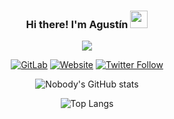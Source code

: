 <h3 align="center">
	Hi there! I'm Agustín
	<img src="https://media.giphy.com/media/hvRJCLFzcasrR4ia7z/giphy.gif" width="28">
</h3>

<!-- Typing SVG by DenverCoder1 - https://github.com/DenverCoder1/readme-typing-svg -->
<p align="center">
	<img src="https://readme-typing-svg.herokuapp.com?width=300&lines=Welcome+to+my+profile!">
</p>

<div align="center">

[![GitLab](https://img.shields.io/static/v1?label=GitLab&message=GO&color=2ea44f&logo=gitlab&style=for-the-badge)](https://gitlab.com/n0bodysec)
[![Website](https://img.shields.io/website?style=for-the-badge&url=https%3A%2F%2Fn0bodysec.com)][website]
[![Twitter Follow](https://img.shields.io/twitter/follow/n0bodysec?color=1DA1F2&logo=twitter&style=for-the-badge)][twitter_follow]

<!-- GitHub Readme Stats by anuraghazra - https://github.com/anuraghazra/github-readme-stats -->

![Nobody's GitHub stats](https://github-readme-stats.vercel.app/api?username=n0bodysec&include_all_commits=true&count_private=true&show_icons=true&theme=github_dark)

![Top Langs](https://github-readme-stats.vercel.app/api/top-langs/?username=n0bodysec&layout=compact&theme=github_dark&card_width=445)

</div>

[website]: https://n0bodysec.com
[twitter]: https://twitter.com/n0bodysec
[twitter_follow]: https://twitter.com/intent/follow?screen_name=n0bodysec
